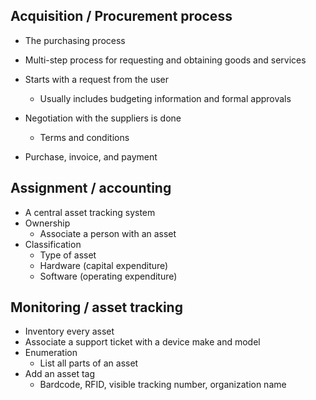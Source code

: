 ## Acquisition / Procurement process

- The purchasing process
- Multi-step process for requesting and obtaining goods and services

- Starts with a request from the user
	- Usually includes budgeting information and formal approvals
- Negotiation with the suppliers is done
	- Terms and conditions
- Purchase, invoice, and payment

## Assignment / accounting

- A central asset tracking system
- Ownership
	- Associate a person with an asset
- Classification
	- Type of asset
	- Hardware (capital expenditure)
	- Software (operating expenditure)

## Monitoring / asset tracking

- Inventory every asset
- Associate a support ticket with a device make and model
- Enumeration
	- List all parts of an asset
- Add an asset tag
	- Bardcode, RFID, visible tracking number, organization name


